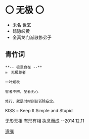 
# 〇 无极 〇

* 未名 世玄
* 鹤隐岐黄
* 全真龙门派散修弟子

## 青竹词

```
**-- 极意自在 --**
∞　无极尊者

一叶知秋

智者不辨，圣者无心

修行，就是时时刻刻斩除妄念。
```

KISS = Keep It Simple and Stupid

无形无相 有形有相 执念而成
--2014.12.11

[遗嘱](/dao/遗嘱.md) 
